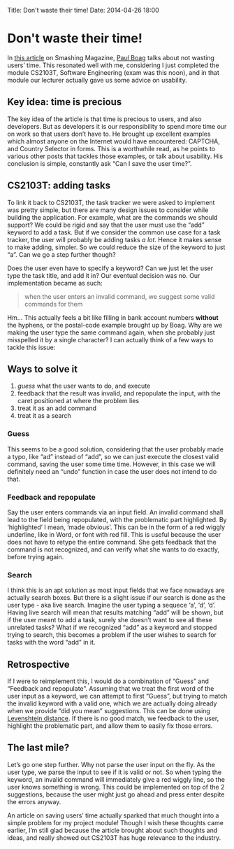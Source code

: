 Title: Don't waste their time!
Date: 2014-04-26 18:00

Don't waste their time!
=======================

In [this
article](http://www.smashingmagazine.com/2014/04/25/stop-wasting-users-time/)
on Smashing Magazine, [Paul
Boag](http://www.smashingmagazine.com/author/paul-boag/?rel=author)
talks about not wasting users’ time. This resonated well with me,
considering I just completed the module CS2103T, Software Engineering
(exam was this noon), and in that module our lecturer actually gave us
some advice on usability.

Key idea: time is precious
--------------------------

The key idea of the article is that time is precious to users, and also
developers. But as developers it is our responsibility to spend more
time our on work so that users don’t have to. He brought up excellent
examples which almost anyone on the Internet would have encountered:
CAPTCHA, and Country Selector in forms. This is a worthwhile read, as he
points to various other posts that tackles those examples, or talk about
usability. His conclusion is simple, constantly ask “Can I save the user
time?”.

CS2103T: adding tasks
---------------------

To link it back to CS2103T, the task tracker we were asked to implement
was pretty simple, but there are many design issues to consider while
building the application. For example, what are the commands we should
support? We could be rigid and say that the user must use the “add”
keyword to add a task. But if we consider the common use case for a task
tracker, the user will probably be adding tasks *a lot*. Hence it makes
sense to make adding, simpler. So we could reduce the size of the
keyword to just “a”. Can we go a step further though?

Does the user even have to specify a keyword? Can we just let the user
type the task title, and add it in? Our eventual decision was no. Our
implementation became as such:

> when the user enters an invalid command, we suggest some valid
> commands for them

Hm… This actually feels a bit like filling in bank account numbers
**without** the hyphens, or the postal-code example brought up by Boag.
Why are we making the user type the same command again, when she
probably just misspelled it by a single character? I can actually think
of a few ways to tackle this issue:

Ways to solve it
----------------

1.  *guess* what the user wants to do, and execute
2.  feedback that the result was invalid, and repopulate the input, with
    the caret positioned at where the problem lies
3.  treat it as an add command
4.  treat it as a search

### Guess

This seems to be a good solution, considering that the user probably
made a typo, like “ad” instead of “add”, so we can just execute the
closest valid command, saving the user some time time. However, in this
case we will definitely need an “undo” function in case the user does
not intend to do that.

### Feedback and repopulate

Say the user enters commands via an input field. An invalid command
shall lead to the field being repopulated, with the problematic part
highlighted. By ‘highlighted’ I mean, ‘made obvious’. This can be in the
form of a red wiggly underline, like in Word, or font with red fill.
This is useful because the user does not have to retype the entire
command. She gets feedback that the command is not recognized, and can
verify what she wants to do exactly, before trying again.

### Search

I think this is an apt solution as most input fields that we face
nowadays are actually search boxes. But there is a slight issue if our
search is done as the user type - aka live search. Imagine the user
typing a sequece ‘a’, ‘d’, ‘d’. Having live search will mean that
results matching “add” will be shown, but if the user meant to add a
task, surely she doesn’t want to see all these unrelated tasks? What if
we recognized “add” as a keyword and stopped trying to search, this
becomes a problem if the user wishes to search for tasks with the word
“add” in it.

Retrospective
-------------

If I were to reimplement this, I would do a combination of “Guess” and
“Feedback and repopulate”. Assuming that we treat the first word of the
user input as a keyword, we can attempt to first “Guess”, but trying to
match the invalid keyword with a valid one, which we are actually doing
already when we provide “did you mean” suggestions. This can be done
using [Levenshtein
distance](https://en.wikipedia.org/wiki/Levenshtein_distance). If there
is no good match, we feedback to the user, highlight the problematic
part, and allow them to easily fix those errors.

The last mile?
--------------

Let’s go one step further. Why not parse the user input on the fly. As
the user type, we parse the input to see if it is valid or not. So when
typing the keyword, an invalid command will immediately give a red
wiggly line, so the user knows something is wrong. This could be
implemented on top of the 2 suggestions, because the user might just go
ahead and press enter despite the errors anyway.

An article on saving users’ time actually sparked that much thought into
a simple problem for my project module! Though I wish these thoughts
came earlier, I’m still glad because the article brought about such
thoughts and ideas, and really showed out CS2103T has huge relevance to
the industry.
